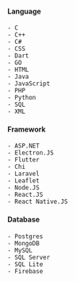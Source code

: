 #### Language
```
- C
- C++
- C#
- CSS
- Dart
- GO
- HTML
- Java
- JavaScript
- PHP
- Python
- SQL
- XML
```

#### Framework
```
- ASP.NET
- Electron.JS
- Flutter
- Chi
- Laravel
- Leaflet
- Node.JS
- React.JS
- React Native.JS
```

#### Database
```
- Postgres
- MongoDB
- MySQL
- SQL Server
- SQL Lite
- Firebase
```